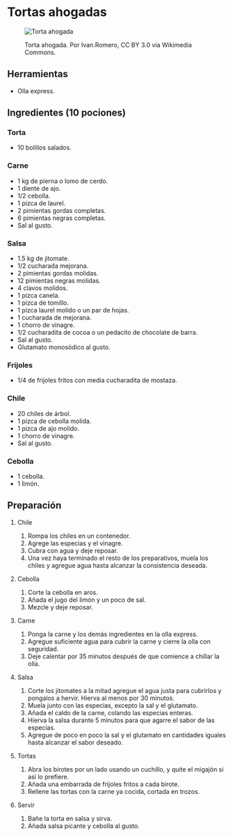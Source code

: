 
[//]: # (license: CC BY-SA 4.0)

# Tortas ahogadas

<figure>

![Torta ahogada](https://upload.wikimedia.org/wikipedia/commons/6/6a/Torta_ahogada.jpg "Torta ahogada")
<figcaption>Torta ahogada. Por Ivan.Romero, CC BY 3.0 via Wikimedia Commons.</figcaption>

</figure>

## Herramientas

* Olla express.

## Ingredientes (10 pociones)

### Torta

* 10 bolillos salados.

### Carne

* 1 kg de pierna o lomo de cerdo.
* 1 diente de ajo.
* 1/2 cebolla.
* 1 pizca de laurel.
* 2 pimientas gordas completas.
* 6 pimientas negras completas.
* Sal al gusto.

### Salsa

* 1.5 kg de jitomate.
* 1/2 cucharada mejorana.
* 2 pimientas gordas molidas.
* 12 pimientas negras molidas.
* 4 clavos molidos.
* 1 pizca canela.
* 1 pizca de tomillo.
* 1 pizca laurel molido o un par de hojas.
* 1 cucharada de mejorana.
* 1 chorro de vinagre.
* 1/2 cucharadita de cocoa o un pedacito de chocolate de barra.
* Sal al gusto.
* Glutamato monosódico al gusto.

### Frijoles

* 1/4 de frijoles fritos con media cucharadita de mostaza.

### Chile

* 20 chiles de árbol.
* 1 pizca de cebolla molida.
* 1 pizca de ajo molido.
* 1 chorro de vinagre.
* Sal al gusto.

### Cebolla

* 1 cebolla.
* 1 limón.

## Preparación

1. Chile

    1. Rompa los chiles en un contenedor.
    2. Agrege las especias y el vinagre.
    3. Cubra con agua y deje reposar.
    4. Una vez haya terminado el resto de los preparativos, muela los chiles y agregue agua hasta alcanzar la consistencia deseada.

2. Cebolla

    1. Corte la cebolla en aros.
    2. Añada el jugo del limón y un poco de sal.
    3. Mezcle y deje reposar.

3. Carne

    1. Ponga la carne y los demás ingredientes en la olla express.
    2. Agregue suficiente agua para cubrir la carne y cierre la olla con seguridad.
    3. Deje calentar por 35 minutos después de que comience a chillar la olla.

4. Salsa

    1. Corte los jitomates a la mitad agregue el agua justa para cubrirlos y pongalos a hervir. Hierva al menos por 30 minutos.
    2. Muela junto con las especias, excepto la sal y el glutamato.
    3. Añada el caldo de la carne, colando las especias enteras.
    4. Hierva la salsa durante 5 minutos para que agarre el sabor de las especias.
    5. Agregue de poco en poco la sal y el glutamato en cantidades iguales hasta alcanzar el sabor deseado.

5. Tortas

    1. Abra los birotes por un lado usando un cuchillo, y quite el migajón si así lo prefiere.
    2. Añada una embarrada de frijoles fritos a cada birote.
    3. Rellene las tortas con la carne ya cocida, cortada en trozos.

6. Servir

    1. Bañe la torta en salsa y sirva.
    2. Añada salsa picante y cebolla al gusto.